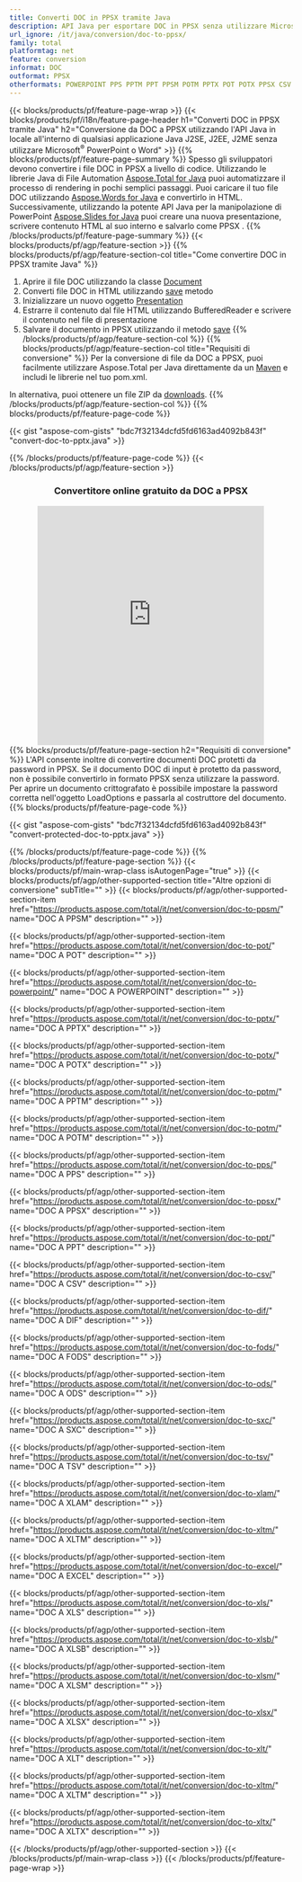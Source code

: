 ```yaml
---
title: Converti DOC in PPSX tramite Java
description: API Java per esportare DOC in PPSX senza utilizzare Microsoft Word o PowerPoint
url_ignore: /it/java/conversion/doc-to-ppsx/
family: total
platformtag: net
feature: conversion
informat: DOC
outformat: PPSX
otherformats: POWERPOINT PPS PPTM PPT PPSM POTM PPTX POT POTX PPSX CSV DIF FODS ODS SXC TSV XLAM XLTM EXCEL XLS XLSB XLSM XLSX XLT XLTM XLTX
---
```

{{< blocks/products/pf/feature-page-wrap >}}
{{< blocks/products/pf/i18n/feature-page-header h1="Converti DOC in PPSX tramite Java" h2="Conversione da DOC a PPSX utilizzando l'API Java in locale all'interno di qualsiasi applicazione Java J2SE, J2EE, J2ME senza utilizzare Microsoft<sup>&reg;</sup> PowerPoint o Word" >}}
{{% blocks/products/pf/feature-page-summary %}}
Spesso gli sviluppatori devono convertire i file DOC in PPSX a livello di codice. Utilizzando le librerie Java di File Automation [Aspose.Total for Java](https://products.aspose.com/total/java/) puoi automatizzare il processo di rendering in pochi semplici passaggi. Puoi caricare il tuo file DOC utilizzando [Aspose.Words for Java](https://products.aspose.com/words/java/) e convertirlo in HTML. Successivamente, utilizzando la potente API Java per la manipolazione di PowerPoint [Aspose.Slides for Java](https://products.aspose.com/slides/java/) puoi creare una nuova presentazione, scrivere contenuto HTML al suo interno e salvarlo come PPSX .
{{% /blocks/products/pf/feature-page-summary  %}}
{{< blocks/products/pf/agp/feature-section >}}
{{% blocks/products/pf/agp/feature-section-col title="Come convertire DOC in PPSX tramite Java" %}}
1. Aprire il file DOC utilizzando la classe [Document](https://apiference.aspose.com/words/java/com.aspose.words/Document)
2. Converti file DOC in HTML utilizzando [save](https://apiference.aspose.com/words/java/com.aspose.words/Document#save(java.lang.String,com.aspose.words.SaveOptions)) metodo
3. Inizializzare un nuovo oggetto [Presentation](https://apiference.aspose.com/slides/java/com.aspose.slides/Presentation)
5. Estrarre il contenuto dal file HTML utilizzando BufferedReader e scrivere il contenuto nel file di presentazione
6. Salvare il documento in PPSX utilizzando il metodo [save](https://apiference.aspose.com/slides/java/com.aspose.slides/Presentation#save-java.io.OutputStream-int-)
{{% /blocks/products/pf/agp/feature-section-col %}}
{{% blocks/products/pf/agp/feature-section-col title="Requisiti di conversione" %}}
Per la conversione di file da DOC a PPSX, puoi facilmente utilizzare Aspose.Total per Java direttamente da un [Maven](https://releases.aspose.com/total/java/) e includi le librerie nel tuo pom.xml.

In alternativa, puoi ottenere un file ZIP da [downloads](https://releases.aspose.com/total/java).
{{% /blocks/products/pf/agp/feature-section-col %}}
{{% blocks/products/pf/feature-page-code %}}

{{< gist "aspose-com-gists" "bdc7f32134dcfd5fd6163ad4092b843f" "convert-doc-to-pptx.java" >}}


{{% /blocks/products/pf/feature-page-code %}}
{{< /blocks/products/pf/agp/feature-section >}}
<div class="container-fluid agp-content bg-white aboutfile box-1 vh100 section nopbtm">
<div class=container>
<div class=row>
<div class="demobox tc col-md-12 padding-0" align="center">

<h3>Convertitore online gratuito da DOC a PPSX</h3>

<iframe style="border: none; height: 426px;" scrolling="no" src="https://total-conversion-app-65z5r2lp.qa.k8s.dynabic.com/?to=ppsx&from=doc" id="child-iframe" width="80%"></iframe>

</div></div>
</div></div>
{{% blocks/products/pf/feature-page-section  h2="Requisiti di conversione" %}}
L'API consente inoltre di convertire documenti DOC protetti da password in PPSX. Se il documento DOC di input è protetto da password, non è possibile convertirlo in formato PPSX senza utilizzare la password. Per aprire un documento crittografato è possibile impostare la password corretta nell'oggetto LoadOptions e passarla al costruttore del documento.  
{{% blocks/products/pf/feature-page-code %}}

{{< gist "aspose-com-gists" "bdc7f32134dcfd5fd6163ad4092b843f" "convert-protected-doc-to-pptx.java" >}}

{{% /blocks/products/pf/feature-page-code  %}}
{{% /blocks/products/pf/feature-page-section %}}
{{< blocks/products/pf/main-wrap-class isAutogenPage="true" >}}
{{< blocks/products/pf/agp/other-supported-section title="Altre opzioni di conversione" subTitle="" >}}
{{< blocks/products/pf/agp/other-supported-section-item href="https://products.aspose.com/total/it/net/conversion/doc-to-ppsm/" name="DOC A PPSM" description="" >}}

{{< blocks/products/pf/agp/other-supported-section-item href="https://products.aspose.com/total/it/net/conversion/doc-to-pot/" name="DOC A POT" description="" >}}

{{< blocks/products/pf/agp/other-supported-section-item href="https://products.aspose.com/total/it/net/conversion/doc-to-powerpoint/" name="DOC A POWERPOINT" description="" >}}

{{< blocks/products/pf/agp/other-supported-section-item href="https://products.aspose.com/total/it/net/conversion/doc-to-pptx/" name="DOC A PPTX" description="" >}}

{{< blocks/products/pf/agp/other-supported-section-item href="https://products.aspose.com/total/it/net/conversion/doc-to-potx/" name="DOC A POTX" description="" >}}

{{< blocks/products/pf/agp/other-supported-section-item href="https://products.aspose.com/total/it/net/conversion/doc-to-pptm/" name="DOC A PPTM" description="" >}}

{{< blocks/products/pf/agp/other-supported-section-item href="https://products.aspose.com/total/it/net/conversion/doc-to-potm/" name="DOC A POTM" description="" >}}

{{< blocks/products/pf/agp/other-supported-section-item href="https://products.aspose.com/total/it/net/conversion/doc-to-pps/" name="DOC A PPS" description="" >}}

{{< blocks/products/pf/agp/other-supported-section-item href="https://products.aspose.com/total/it/net/conversion/doc-to-ppsx/" name="DOC A PPSX" description="" >}}

{{< blocks/products/pf/agp/other-supported-section-item href="https://products.aspose.com/total/it/net/conversion/doc-to-ppt/" name="DOC A PPT" description="" >}}

{{< blocks/products/pf/agp/other-supported-section-item href="https://products.aspose.com/total/it/net/conversion/doc-to-csv/" name="DOC A CSV" description="" >}}

{{< blocks/products/pf/agp/other-supported-section-item href="https://products.aspose.com/total/it/net/conversion/doc-to-dif/" name="DOC A DIF" description="" >}}

{{< blocks/products/pf/agp/other-supported-section-item href="https://products.aspose.com/total/it/net/conversion/doc-to-fods/" name="DOC A FODS" description="" >}}

{{< blocks/products/pf/agp/other-supported-section-item href="https://products.aspose.com/total/it/net/conversion/doc-to-ods/" name="DOC A ODS" description="" >}}

{{< blocks/products/pf/agp/other-supported-section-item href="https://products.aspose.com/total/it/net/conversion/doc-to-sxc/" name="DOC A SXC" description="" >}}

{{< blocks/products/pf/agp/other-supported-section-item href="https://products.aspose.com/total/it/net/conversion/doc-to-tsv/" name="DOC A TSV" description="" >}}

{{< blocks/products/pf/agp/other-supported-section-item href="https://products.aspose.com/total/it/net/conversion/doc-to-xlam/" name="DOC A XLAM" description="" >}}

{{< blocks/products/pf/agp/other-supported-section-item href="https://products.aspose.com/total/it/net/conversion/doc-to-xltm/" name="DOC A XLTM" description="" >}}

{{< blocks/products/pf/agp/other-supported-section-item href="https://products.aspose.com/total/it/net/conversion/doc-to-excel/" name="DOC A EXCEL" description="" >}}

{{< blocks/products/pf/agp/other-supported-section-item href="https://products.aspose.com/total/it/net/conversion/doc-to-xls/" name="DOC A XLS" description="" >}}

{{< blocks/products/pf/agp/other-supported-section-item href="https://products.aspose.com/total/it/net/conversion/doc-to-xlsb/" name="DOC A XLSB" description="" >}}

{{< blocks/products/pf/agp/other-supported-section-item href="https://products.aspose.com/total/it/net/conversion/doc-to-xlsm/" name="DOC A XLSM" description="" >}}

{{< blocks/products/pf/agp/other-supported-section-item href="https://products.aspose.com/total/it/net/conversion/doc-to-xlsx/" name="DOC A XLSX" description="" >}}

{{< blocks/products/pf/agp/other-supported-section-item href="https://products.aspose.com/total/it/net/conversion/doc-to-xlt/" name="DOC A XLT" description="" >}}

{{< blocks/products/pf/agp/other-supported-section-item href="https://products.aspose.com/total/it/net/conversion/doc-to-xltm/" name="DOC A XLTM" description="" >}}

{{< blocks/products/pf/agp/other-supported-section-item href="https://products.aspose.com/total/it/net/conversion/doc-to-xltx/" name="DOC A XLTX" description="" >}}


{{< /blocks/products/pf/agp/other-supported-section >}}
{{< /blocks/products/pf/main-wrap-class >}}
{{< /blocks/products/pf/feature-page-wrap >}}